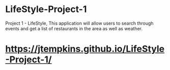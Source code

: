 # LifeStyle-Project-1
Project 1 - LifeStyle, This application will allow users to search through events and get a list of restaurants in the area as well as weather. 
# https://jtempkins.github.io/LifeStyle-Project-1/
